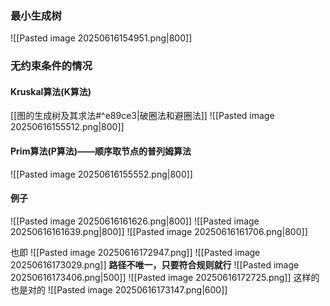 ### 最小生成树
![[Pasted image 20250616154951.png|800]]
### 无约束条件的情况
#### Kruskal算法(K算法)
[[图的生成树及其求法#^e89ce3|破圈法和避圈法]]
![[Pasted image 20250616155512.png|800]]
#### Prim算法(P算法)——顺序取节点的普列姆算法
![[Pasted image 20250616155552.png|800]]
#### 例子
![[Pasted image 20250616161626.png|800]]
![[Pasted image 20250616161639.png|800]]
![[Pasted image 20250616161706.png|800]]

也即
![[Pasted image 20250616172947.png]]
![[Pasted image 20250616173029.png]]
**路径不唯一，只要符合规则就行**
![[Pasted image 20250616173406.png|500]]
![[Pasted image 20250616172725.png]]
这样的也是对的
![[Pasted image 20250616173147.png|600]]